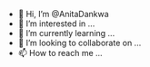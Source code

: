 - 👋 Hi, I’m @AnitaDankwa
- 👀 I’m interested in ...
- 🌱 I’m currently learning ...
- 💞️ I’m looking to collaborate on ...
- 📫 How to reach me ...

<!---
AnitaDankwa/AnitaDankwa is a ✨ special ✨ repository because its `README.md` (this file) appears on your GitHub profile.
You can click the Preview link to take a look at your changes.
--->
